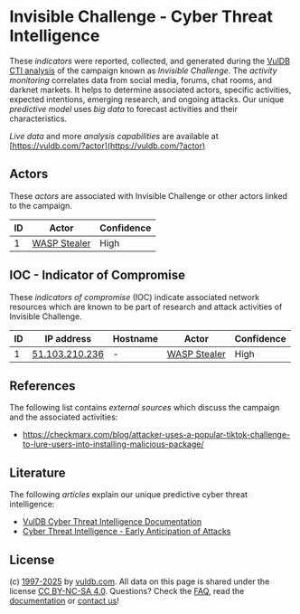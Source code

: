 # Invisible Challenge - Cyber Threat Intelligence

These _indicators_ were reported, collected, and generated during the [VulDB CTI analysis](https://vuldb.com/?kb.cti) of the campaign known as _Invisible Challenge_. The _activity monitoring_ correlates data from social media, forums, chat rooms, and darknet markets. It helps to determine associated actors, specific activities, expected intentions, emerging research, and ongoing attacks. Our unique _predictive model_ uses _big data_ to forecast activities and their characteristics.

_Live data_ and more _analysis capabilities_ are available at [https://vuldb.com/?actor](https://vuldb.com/?actor)

## Actors

These _actors_ are associated with Invisible Challenge or other actors linked to the campaign.

ID | Actor | Confidence
-- | ----- | ----------
1 | [WASP Stealer](https://vuldb.com/?actor.wasp_stealer) | High

## IOC - Indicator of Compromise

These _indicators of compromise_ (IOC) indicate associated network resources which are known to be part of research and attack activities of Invisible Challenge.

ID | IP address | Hostname | Actor | Confidence
-- | ---------- | -------- | ----- | ----------
1 | [51.103.210.236](https://vuldb.com/?ip.51.103.210.236) | - | [WASP Stealer](https://vuldb.com/?actor.wasp_stealer) | High

## References

The following list contains _external sources_ which discuss the campaign and the associated activities:

* https://checkmarx.com/blog/attacker-uses-a-popular-tiktok-challenge-to-lure-users-into-installing-malicious-package/

## Literature

The following _articles_ explain our unique predictive cyber threat intelligence:

* [VulDB Cyber Threat Intelligence Documentation](https://vuldb.com/?kb.cti)
* [Cyber Threat Intelligence - Early Anticipation of Attacks](https://www.scip.ch/en/?labs.20201022)

## License

(c) [1997-2025](https://vuldb.com/?kb.changelog) by [vuldb.com](https://vuldb.com/?kb.about). All data on this page is shared under the license [CC BY-NC-SA 4.0](https://creativecommons.org/licenses/by-nc-sa/4.0/). Questions? Check the [FAQ](https://vuldb.com/?kb.faq), read the [documentation](https://vuldb.com/?kb) or [contact us](https://vuldb.com/?contact)!
